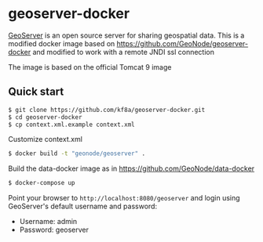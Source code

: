 # geoserver-docker

[GeoServer](http://geoserver.org) is an open source server for sharing geospatial data.
This is a modified docker image based on
https://github.com/GeoNode/geoserver-docker and modified to work with a remote
JNDI ssl connection

The image is based on the official Tomcat 9 image

## Quick start

```bash
$ git clone https://github.com/kf8a/geoserver-docker.git
$ cd geoserver-docker
$ cp context.xml.example context.xml
```

Customize context.xml

```bash
$ docker build -t "geonode/geoserver" .
```

Build the data-docker image as in https://github.com/GeoNode/data-docker

```bash
$ docker-compose up
```

Point your browser to `http://localhost:8080/geoserver` and login using GeoServer's default username and password:

* Username: admin
* Password: geoserver

